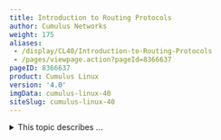```yaml
---
title: Introduction to Routing Protocols
author: Cumulus Networks
weight: 175
aliases:
 - /display/CL40/Introduction-to-Routing-Protocols
 - /pages/viewpage.action?pageId=8366637
pageID: 8366637
product: Cumulus Linux
version: '4.0'
imgData: cumulus-linux-40
siteSlug: cumulus-linux-40
---
```

<details>

A <span style="color: #333333;"> </span> *routing protocol*
<span style="color: #333333;"> dynamically computes reachability between
various end points. This enables communication to work around link and
node failures, and additions and withdrawals of various addresses.
</span>

*IP routing protocols* are typically distributed; an instance of the
routing protocol runs on each of the routers in a network.

{{%notice note%}}

Cumulus Linux does **not** support running multiple instances of the
same protocol on a router.

{{%/notice%}}

*Distributed routing protocols* compute reachability between end points
by disseminating relevant information and running a routing algorithm to
determine the routes to each end station. To scale the amount of
information that needs to be exchanged, routes are computed on address
prefixes rather than on every end point address.

<span style="color: #36424a;"> Contents </span>

<summary>This topic describes ... </summary>

## <span>Configure Routing Protocols</span>

A routing protocol needs to know three pieces of information, at a
minimum:

  - Who am I (my identity)

  - Where to disseminate information

  - What to disseminate

Most routing protocols use the concept of a router ID to identify a
node. Different routing protocols answer the last two questions
differently.

The way they answer these questions affects the network design and
thereby configuration. For example, in a link-state protocol such as
OSPF (see [Open Shortest Path First (OSPF)
Protocol](/version/cumulus-linux-40/Layer-3/Open-Shortest-Path-First---OSPF))
or IS-IS, complete local information (links and attached address
prefixes) about a node is disseminated to every other node in the
network. Since the state that a node has to keep grows rapidly in such a
case, link-state protocols typically limit the number of nodes that
communicate this way. They allow for bigger networks to be built by
breaking up a network into a set of smaller subnetworks (which are
called areas or levels) and by advertising summarized information about
an area to other areas.

## <span>Protocol Tuning</span>

Most protocols provide certain tunable parameters that are specific to
convergence during changes.

Wikipedia defines
[convergence](http://en.wikipedia.org/wiki/Convergence_%28routing%29) as
the “state of a set of routers that have the same topological
information about the network in which they operate.” It is imperative
that the routers in a network have the same topological state for the
proper functioning of a network. Without this, traffic can be blackholed
and unable to reach its destination. It is normal for different routers
to have differing topological states during changes, but this difference
should vanish as the routers exchange information about the change and
recompute the forwarding paths. Different protocols converge at
different speeds in the presence of changes.

A key factor that governs how quickly a routing protocol converges is
the time it takes to detect the change. For example, how quickly can a
routing protocol be expected to act when there is a link failure.
Routing protocols classify changes into two kinds: hard changes such as
link failures and soft changes such as a peer dying silently. They are
classified differently because protocols provide different mechanisms
for dealing with these failures.

It is important to configure the protocols to be notified immediately on
link changes. This is also true when a node goes down, causing all of
its links to go down.

Even if a link does not fail, a routing peer can crash. This causes that
router to delete the routes it has computed or worse, it makes that
router impervious to changes in the network, causing it to go out of
sync with the other routers in the network because it no longer shares
the same topological information as its peers.

The most common way to detect a protocol peer dying is to detect the
absence of a heartbeat. All routing protocols send a heartbeat (or
*hello*) packet periodically. When a node does not see a consecutive set
of these hello packets from a peer, it declares its peer dead and
informs other routers in the network about this. The period of each
heartbeat and the number of heartbeats that need to be missed before a
peer is declared dead are two popular configurable parameters.

If you configure these timers very low, the network can quickly descend
into instability under stressful conditions when a router is not able to
keep sending the heartbeats quickly as it is busy computing routing
state; or the traffic is so much that the hellos get lost. Alternately,
configuring the timers to very high values also causes blackholing of
communication because it takes much longer to detect peer failures.
Usually, the default values initialized within each protocol are good
enough for most networks. Cumulus Networks recommends you do not adjust
these settings.

<article id="html-search-results" class="ht-content" style="display: none;">

</article>

<footer id="ht-footer">

</footer>

</details>
